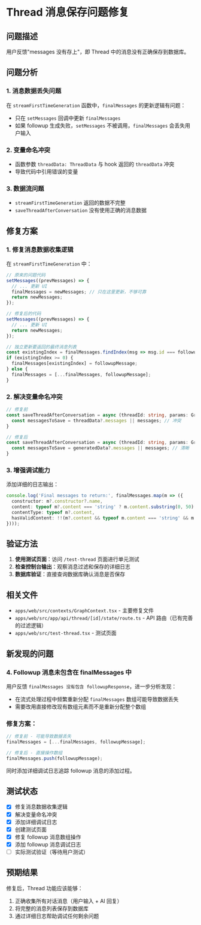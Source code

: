 # Thread 消息保存问题修复

## 问题描述
用户反馈"messages 没有存上"，即 Thread 中的消息没有正确保存到数据库。

## 问题分析

### 1. 消息数据丢失问题
在 `streamFirstTimeGeneration` 函数中，`finalMessages` 的更新逻辑有问题：
- 只在 `setMessages` 回调中更新 `finalMessages`
- 如果 followup 生成失败，`setMessages` 不被调用，`finalMessages` 会丢失用户输入

### 2. 变量命名冲突
- 函数参数 `threadData: ThreadData` 与 hook 返回的 `threadData` 冲突
- 导致代码中引用错误的变量

### 3. 数据流问题
- `streamFirstTimeGeneration` 返回的数据不完整
- `saveThreadAfterConversation` 没有使用正确的消息数据

## 修复方案

### 1. 修复消息数据收集逻辑

在 `streamFirstTimeGeneration` 中：
```typescript
// 原来的问题代码
setMessages((prevMessages) => {
  // ... 更新 UI
  finalMessages = newMessages; // 只在这里更新，不够可靠
  return newMessages;
});

// 修复后的代码
setMessages((prevMessages) => {
  // ... 更新 UI
  return newMessages;
});

// 独立更新要返回的最终消息列表
const existingIndex = finalMessages.findIndex(msg => msg.id === followupMessageId);
if (existingIndex >= 0) {
  finalMessages[existingIndex] = followupMessage;
} else {
  finalMessages = [...finalMessages, followupMessage];
}
```

### 2. 解决变量命名冲突

```typescript
// 修复前
const saveThreadAfterConversation = async (threadId: string, params: GraphInput, threadData?: ThreadData) => {
  const messagesToSave = threadData?.messages || messages; // 冲突
}

// 修复后
const saveThreadAfterConversation = async (threadId: string, params: GraphInput, generatedData?: ThreadData) => {
  const messagesToSave = generatedData?.messages || messages; // 清晰
}
```

### 3. 增强调试能力

添加详细的日志输出：
```typescript
console.log('Final messages to return:', finalMessages.map(m => ({
  constructor: m?.constructor?.name,
  content: typeof m?.content === 'string' ? m.content.substring(0, 50) + '...' : 'not-string',
  contentType: typeof m?.content,
  hasValidContent: !!(m?.content && typeof m.content === 'string' && m.content.trim())
})));
```

## 验证方法

1. **使用测试页面**：访问 `/test-thread` 页面进行单元测试
2. **检查控制台输出**：观察消息过滤和保存的详细日志
3. **数据库验证**：直接查询数据库确认消息是否保存

## 相关文件

- `apps/web/src/contexts/GraphContext.tsx` - 主要修复文件
- `apps/web/src/app/api/thread/[id]/state/route.ts` - API 路由（已有完善的过滤逻辑）
- `apps/web/src/test-thread.tsx` - 测试页面

## 新发现的问题

### 4. Followup 消息未包含在 finalMessages 中
用户反馈 `finalMessages 没有包含 followupResponse`，进一步分析发现：
- 在流式处理过程中频繁重新分配 `finalMessages` 数组可能导致数据丢失
- 需要改用直接修改现有数组元素而不是重新分配整个数组

### 修复方案：
```typescript
// 修复前 - 可能导致数据丢失
finalMessages = [...finalMessages, followupMessage];

// 修复后 - 直接操作数组
finalMessages.push(followupMessage);
```

同时添加详细调试日志追踪 followup 消息的添加过程。

## 测试状态

- [x] 修复消息数据收集逻辑
- [x] 解决变量命名冲突  
- [x] 添加详细调试日志
- [x] 创建测试页面
- [x] 修复 followup 消息数组操作
- [x] 添加 followup 消息调试日志
- [ ] 实际测试验证（等待用户测试）

## 预期结果

修复后，Thread 功能应该能够：
1. 正确收集所有对话消息（用户输入 + AI 回复）
2. 将完整的消息列表保存到数据库
3. 通过详细日志帮助调试任何剩余问题 